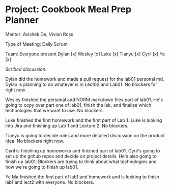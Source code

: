 # Project: Cookbook Meal Prep Planner

Mentor: Avishek De, Vivian Ross

Type of Meeting: Daily Scrum

Team: Everyone present Dylan [x] Wesley [x] Luke [x] Tianyu [x] Cyril [x] Ye [x]

*Scribed discussion*:

Dylan did the homework and made a pull request for the lab01 personal md. Dylan is planning to do whatever is in Lect02 and Lab01. No blockers for right now.

Wesley finished the personal and NORM markdown files part of lab01. He's going to copy over part one of lab01, finish the lab, and finalize which technologies that we want to use. No blockers.

Luke finished the first homework and the first part of Lab 1. Luke is looking into Jira and finishing up Lab 1 and Lecture 2. No blockers.

Tianyu is going to decide roles and more detailed discussion on the product idea. No blockers right now.

Cyril is finishing up homeworks and finished part of lab01. Cyril's going to set up the github repos and decide on project details. He's also going to finish up lab01. Blockers are trying to think about what technologies and how we're going to finish up lab01.

Ye Ma finished the first part of lab1 and homework and is looking to finish lab1 and lect2 with everyone. No blockers.
